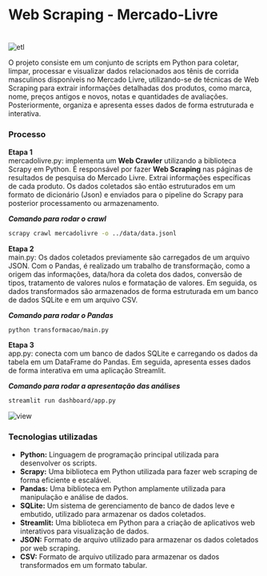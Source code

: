 # **Web Scraping - Mercado-Livre**
#
#

![etl](https://github.com/Denesmiranda/ETL-Scraping-MercadoLivre/assets/56989172/9a10a361-68a0-44ac-8474-8ca738060f21)

O projeto consiste em um conjunto de scripts em Python para coletar, limpar, processar e visualizar dados relacionados aos tênis de corrida masculinos disponíveis no Mercado Livre, utilizando-se de técnicas de Web Scraping para extrair informações detalhadas dos produtos, como marca, nome, preços antigos e novos, notas e quantidades de avaliações. Posteriormente, organiza e apresenta esses dados de forma estruturada e interativa.

### Processo
**Etapa 1**<br>
mercadolivre.py: implementa um **Web Crawler** utilizando a biblioteca Scrapy em Python. É responsável por fazer **Web Scraping** nas páginas de resultados de pesquisa do Mercado Livre. Extrai informações específicas de cada produto. Os dados coletados são então estruturados em um formato de dicionário (Json) e enviados para o pipeline do Scrapy para posterior processamento ou armazenamento.

**_Comando para rodar o crawl_**
<pasta src>
```bash
scrapy crawl mercadolivre -o ../data/data.jsonl
```
**Etapa 2**<br>
main.py: Os dados coletados previamente são carregados de um arquivo JSON. Com o Pandas, é realizado um trabalho de transformação, como a origem das informações, data/hora da coleta dos dados, conversão de tipos, tratamento de valores nulos e formatação de valores. Em seguida, os dados transformados são armazenados de forma estruturada em um banco de dados SQLite e em um arquivo CSV.

**_Comando para rodar o Pandas_**
<pasta src>
```bash
python transformacao/main.py
```
**Etapa 3**<br>
app.py: conecta com um banco de dados SQLite e carregando os dados da tabela em um DataFrame do Pandas. Em seguida, apresenta esses dados de forma interativa em uma aplicação Streamlit. 

**_Comando para rodar a apresentação das análises_**
<pasta src>
```bash
streamlit run dashboard/app.py 
```
![view](https://github.com/Denesmiranda/ETL-Scraping-MercadoLivre/assets/56989172/1473cff8-e9d4-4457-87bc-89b673068fc2)

### Tecnologias utilizadas

* **Python:** Linguagem de programação principal utilizada para desenvolver os scripts.
* **Scrapy:** Uma biblioteca em Python utilizada para fazer web scraping de forma eficiente e escalável.
* **Pandas:** Uma biblioteca em Python amplamente utilizada para manipulação e análise de dados.
* **SQLite:** Um sistema de gerenciamento de banco de dados leve e embutido, utilizado para armazenar os dados coletados.
* **Streamlit:** Uma biblioteca em Python para a criação de aplicativos web interativos para visualização de dados.
* **JSON:** Formato de arquivo utilizado para armazenar os dados coletados por web scraping.
* **CSV:** Formato de arquivo utilizado para armazenar os dados transformados em um formato tabular.